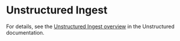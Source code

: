 # Unstructured Ingest  

For details, see the [Unstructured Ingest overview](https://docs.unstructured.io/ingestion/overview) in the Unstructured documentation.
